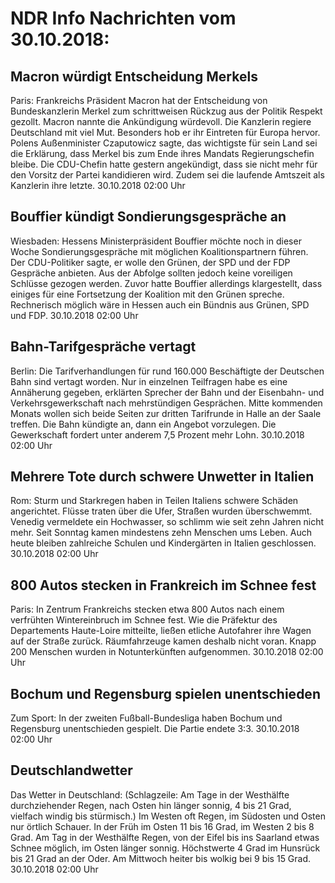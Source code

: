 # NDR Info Nachrichten vom 30.10.2018:


## Macron würdigt Entscheidung Merkels
Paris: 	Frankreichs Präsident Macron hat der Entscheidung von Bundeskanzlerin Merkel zum schrittweisen Rückzug aus der Politik Respekt gezollt. Macron nannte die Ankündigung würdevoll. Die Kanzlerin regiere Deutschland mit viel Mut. Besonders hob er ihr Eintreten für Europa hervor. Polens Außenminister Czaputowicz sagte, das wichtigste für sein Land sei die Erklärung, dass Merkel bis zum Ende ihres Mandats Regierungschefin bleibe. Die CDU-Chefin hatte gestern angekündigt, dass sie nicht mehr für den Vorsitz der Partei kandidieren wird. Zudem sei die laufende Amtszeit als Kanzlerin ihre letzte. 30.10.2018 02:00 Uhr 

## Bouffier kündigt Sondierungsgespräche an
Wiesbaden: Hessens Ministerpräsident Bouffier möchte noch in dieser Woche Sondierungsgespräche mit möglichen Koalitionspartnern führen. Der CDU-Politiker sagte, er wolle den Grünen, der SPD und der FDP Gespräche anbieten. Aus der Abfolge sollten jedoch keine voreiligen Schlüsse gezogen werden. Zuvor hatte Bouffier allerdings klargestellt, dass einiges für eine Fortsetzung der Koalition mit den Grünen spreche. Rechnerisch möglich wäre in Hessen auch ein Bündnis aus Grünen, SPD und FDP. 30.10.2018 02:00 Uhr 

## Bahn-Tarifgespräche vertagt
Berlin: Die Tarifverhandlungen für rund 160.000 Beschäftigte der Deutschen Bahn sind vertagt worden. Nur in einzelnen Teilfragen habe es eine Annäherung gegeben, erklärten Sprecher der Bahn und der Eisenbahn- und Verkehrsgewerkschaft nach mehrstündigen Gesprächen. Mitte kommenden Monats wollen sich beide Seiten zur dritten Tarifrunde in Halle an der Saale treffen. Die Bahn kündigte an, dann ein Angebot vorzulegen. Die Gewerkschaft fordert unter anderem 7,5 Prozent mehr Lohn. 30.10.2018 02:00 Uhr 

## Mehrere Tote durch schwere Unwetter in Italien
Rom: Sturm und Starkregen haben in Teilen Italiens schwere Schäden angerichtet. Flüsse traten über die Ufer, Straßen wurden überschwemmt. Venedig vermeldete ein Hochwasser, so schlimm wie seit zehn Jahren nicht mehr. Seit Sonntag kamen mindestens zehn Menschen ums Leben. Auch heute bleiben zahlreiche Schulen und Kindergärten in Italien geschlossen. 30.10.2018 02:00 Uhr 

## 800 Autos stecken in Frankreich im Schnee fest
Paris: In Zentrum Frankreichs stecken etwa 800 Autos nach einem verfrühten Wintereinbruch im Schnee fest. Wie die Präfektur des Departements Haute-Loire mitteilte, ließen etliche Autofahrer ihre Wagen auf der Straße zurück. Räumfahrzeuge kamen deshalb nicht voran. Knapp 200 Menschen wurden in Notunterkünften aufgenommen. 30.10.2018 02:00 Uhr 

## Bochum und Regensburg spielen unentschieden
Zum Sport: In der zweiten Fußball-Bundesliga haben Bochum und Regensburg unentschieden gespielt. Die Partie endete 3:3. 30.10.2018 02:00 Uhr 

## Deutschlandwetter
Das Wetter in Deutschland:
(Schlagzeile: Am Tage in der Westhälfte durchziehender Regen, nach Osten hin länger sonnig, 4 bis 21 Grad, vielfach windig bis stürmisch.) Im Westen oft Regen, im Südosten und Osten nur örtlich Schauer. In der Früh im Osten 11 bis 16 Grad, im Westen 2 bis 8 Grad. Am Tag in der Westhälfte Regen, von der Eifel bis ins Saarland etwas Schnee möglich, im Osten länger sonnig. Höchstwerte 4 Grad im Hunsrück bis 21 Grad an der Oder. Am Mittwoch heiter bis wolkig bei 9 bis 15 Grad. 30.10.2018 02:00 Uhr 
